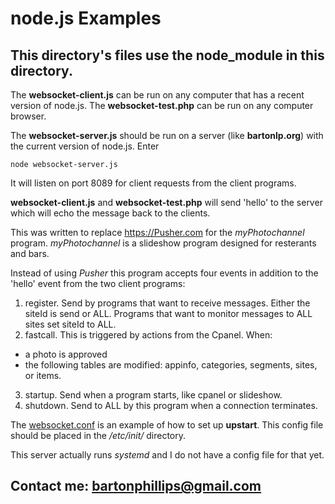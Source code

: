 # node.js Examples
## This directory's files use the node_module in this directory.

The **websocket-client.js** can be run on any computer that has a recent version of node.js.
The **websocket-test.php** can be run on any computer browser.

The **websocket-server.js** should be run on a server (like **bartonlp.org**) with the current
version of node.js. Enter 

`node websocket-server.js`

It will listen on port 8089 for client requests from the client programs.

**websocket-client.js** and **websocket-test.php** will send 'hello' to the server which will
echo the message back to the clients.

This was written to replace https://Pusher.com for the *myPhotochannel* program. *myPhotochannel* is a 
slideshow program designed for resterants and bars.

Instead of using *Pusher* this program accepts four events in addition to the 'hello' event from the
two client programs:

1. register. Send by programs that want to receive messages. Either
the siteId is send or ALL. Programs that want to monitor messages to
ALL sites set siteId to ALL.
2. fastcall. This is triggered by actions from the Cpanel. When:
  * a photo is approved
  * the following tables are modified: appinfo, categories, segments, sites, or items.
3. startup. Send when a program starts, like cpanel or slideshow.
4. shutdown. Send to ALL by this program when a connection
terminates.

The [websocket.conf](./websocket.conf) is an example of how to set up **upstart**. This config
file should be placed in the */etc/init/* directory.

This server actually runs *systemd* and I do not have a config file for that yet.

## Contact me: [bartonphillips@gmail.com](mailto:bartonphillips@gmail.com)
